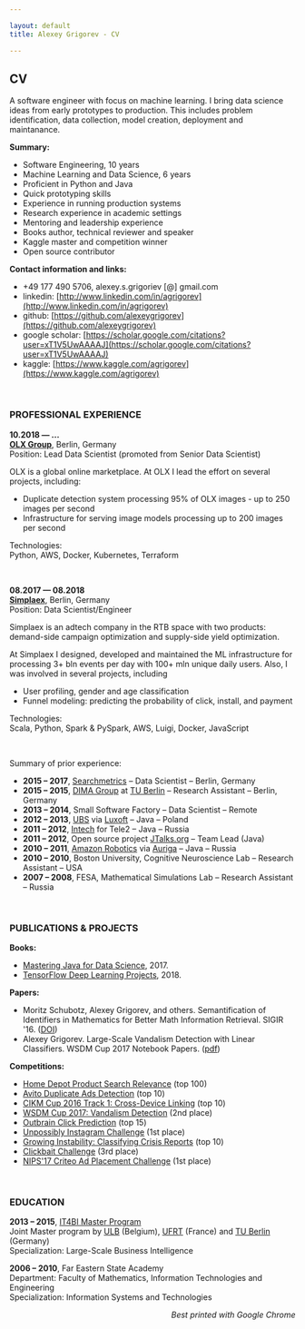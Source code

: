 ```yaml
---

layout: default
title: Alexey Grigorev - CV

---
```



## CV

A software engineer with focus on machine learning. I bring data science ideas from early prototypes to production. This includes problem identification, data collection, model creation, deployment and maintanance. 


**Summary:**

- Software Engineering, 10 years
- Machine Learning and Data Science, 6 years
- Proficient in Python and Java
- Quick prototyping skills
- Experience in running production systems
- Research experience in academic settings
- Mentoring and leadership experience
- Books author, technical reviewer and speaker
- Kaggle master and competition winner
- Open source contributor


**Contact information and links:**

- +49 177 490 5706, alexey.s.grigoriev [@] gmail.com
- linkedin: [http://www.linkedin.com/in/agrigorev](http://www.linkedin.com/in/agrigorev)
- github: [https://github.com/alexeygrigorev](https://github.com/alexeygrigorev)
- google scholar: [https://scholar.google.com/citations?user=xT1V5UwAAAAJ](https://scholar.google.com/citations?user=xT1V5UwAAAAJ)
- kaggle: [https://www.kaggle.com/agrigorev](https://www.kaggle.com/agrigorev)


&nbsp;

### PROFESSIONAL EXPERIENCE

<strong>10.2018 &mdash; ...</strong><br/>
<strong>[OLX Group](http://www.olx.com)</strong>, Berlin, Germany<br/>
Position: Lead Data Scientist (promoted from Senior Data Scientist)<br/>

OLX is a global online marketplace. At OLX I lead the effort on several projects, including:

- Duplicate detection system processing 95% of OLX images - up to 250 images per second
- Infrastructure for serving image models processing up to 200 images per second

Technologies:<br/>
Python, AWS, Docker, Kubernetes, Terraform<br/>


&nbsp;

<strong>08.2017 &mdash; 08.2018</strong><br/>
<strong>[Simplaex](http://www.simplaex.com)</strong>, Berlin, Germany<br/>
Position: Data Scientist/Engineer<br/>

Simplaex is an adtech company in the RTB space with two products: demand-side campaign optimization and supply-side yield optimization. 

At Simplaex I designed, developed and maintained the ML infrastructure for processing 3+ bln events per day with 100+ mln unique daily users. Also, I was involved in several projects, including 

- User profiling, gender and age classification
- Funnel modeling: predicting the probability of click, install, and payment

Technologies:<br/>
Scala, Python, Spark & PySpark, AWS, Luigi, Docker, JavaScript<br/>

&nbsp;


Summary of prior experience:

* <strong>2015 &ndash; 2017</strong>, [Searchmetrics](http://www.searchmetrics.com) &ndash; Data Scientist &ndash; Berlin, Germany
* <strong>2015 &ndash; 2015</strong>, [DIMA Group](http://www.dima.tu-berlin.de/) at [TU Berlin](http://www.tu-berlin.de/) &ndash; Research Assistant &ndash; Berlin, Germany
* <strong>2013 &ndash; 2014</strong>, Small Software Factory &ndash; Data Scientist &ndash; Remote
* <strong>2012 &ndash; 2013</strong>, <a href="http://www.ubs.com/">UBS</a> via <a href="http://www.luxoft.com/">Luxoft</a> &ndash; Java &ndash; Poland
* <strong>2011 &ndash; 2012</strong>, <a href="http://intech-global.com/">Intech</a> for Tele2 &ndash; Java &ndash; Russia
* <strong>2011 &ndash; 2012</strong>, Open source project <a href="http://jtalks.org">JTalks.org</a> &ndash; Team Lead (Java)
* <strong>2010 &ndash; 2011</strong>, <a href="https://www.amazonrobotics.com/">Amazon Robotics</a> via <a href="https://www.auriga.com/">Auriga</a> &ndash; Java &ndash; Russia
* <strong>2010 &ndash; 2010</strong>, Boston University, Cognitive Neuroscience Lab &ndash; Research Assistant &ndash; USA
* <strong>2007 &ndash; 2008</strong>, FESA, Mathematical Simulations Lab &ndash; Research Assistant &ndash; Russia

&nbsp;

### PUBLICATIONS & PROJECTS

**Books:**

- [Mastering Java for Data Science](https://www.packtpub.com/big-data-and-business-intelligence/mastering-java-data-science), 2017.
- [TensorFlow Deep Learning Projects](https://www.packtpub.com/big-data-and-business-intelligence/tensorflow-deep-learning-projects), 2018.


**Papers:**

- Moritz Schubotz, Alexey Grigorev, and others. Semantification of Identifiers in Mathematics for Better Math Information Retrieval. SIGIR '16. ([DOI](http://dx.doi.org/10.1145/2911451.2911503))
- Alexey Grigorev. Large-Scale Vandalism Detection with Linear Classifiers. WSDM Cup 2017 Notebook Papers. ([pdf](http://www.uni-weimar.de/medien/webis/events/wsdm-cup-17/wsdmcup17-papers-final/wsdmcup17-vandalism-detection/grigorev17-notebook.pdf))


**Competitions:**

- [Home Depot Product Search Relevance](https://www.kaggle.com/c/home-depot-product-search-relevance) (top 100)
- [Avito Duplicate Ads Detection](https://www.kaggle.com/c/avito-duplicate-ads-detection) (top 10)
- [CIKM Cup 2016 Track 1: Cross-Device Linking](https://competitions.codalab.org/competitions/11171) (top 10)
- [WSDM Cup 2017: Vandalism Detection](http://www.wsdm-cup-2017.org/vandalism-detection.html) (2nd place)
- [Outbrain Click Prediction](https://www.kaggle.com/c/outbrain-click-prediction) (top 15)
- [Unpossibly Instagram Challenge](http://live.unpossib.ly/instagram) (1st place)
- [Growing Instability: Classifying Crisis Reports](https://www.datasciencechallenge.org/challenges/2/growing-instability) (top 10)
- [Clickbait Challenge](http://clickbait-challenge.org) (3rd place)
- [NIPS'17 Criteo Ad Placement Challenge](https://www.crowdai.org/challenges/nips-17-workshop-criteo-ad-placement-challenge) (1st place)


&nbsp;

### EDUCATION

**2013 &ndash; 2015**, [IT4BI Master Program](http://it4bi.univ-tours.fr/)<br/>
Joint Master program by [ULB](http://www.ulb.ac.be/) (Belgium), [UFRT](http://www.info.univ-tours.fr/diblois/en/) (France) and [TU Berlin](https://www.tu-berlin.de/) (Germany)<br/>
Specialization: Large-Scale Business Intelligence<br/>

**2006 &ndash; 2010**, Far Eastern State Academy<br/>
Department: Faculty of Mathematics, Information Technologies and Engineering<br/>
Specialization: Information Systems and Technologies<br/>


<div align="right"><i>Best printed with Google Chrome</i></div>
